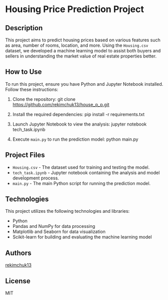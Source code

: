 # Housing Price Prediction Project

## Description
This project aims to predict housing prices based on various features such as area, number of rooms, location, and more. Using the `Housing.csv` dataset, we developed a machine learning model to assist both buyers and sellers in understanding the market value of real estate properties better.

## How to Use
To run this project, ensure you have Python and Jupyter Notebook installed. Follow these instructions:

1. Clone the repository:
git clone https://github.com/rekimchuk13/house_p_p.git

2. Install the required dependencies:
pip install -r requirements.txt

3. Launch Jupyter Notebook to view the analysis:
jupyter notebook tech_task.ipynb

4. Execute `main.py` to run the prediction model:
python main.py

## Project Files
- `Housing.csv` - The dataset used for training and testing the model.
- `tech_task.ipynb` - Jupyter notebook containing the analysis and model development process.
- `main.py` - The main Python script for running the prediction model.

## Technologies
This project utilizes the following technologies and libraries:
- Python
- Pandas and NumPy for data processing
- Matplotlib and Seaborn for data visualization
- Scikit-learn for building and evaluating the machine learning model

## Authors
[rekimchuk13](https://github.com/rekimchuk13)

## License
MIT

